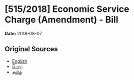 # [515/2018] Economic Service Charge (Amendment) - Bill

**Date:** 2018-08-07

## Original Sources

- [English](https://documents.gov.lk/view/bills/2018/8/515-2018_E.pdf)
- [සිංහල](https://documents.gov.lk/view/bills/2018/8/515-2018_S.pdf)
- [தமிழ்](https://documents.gov.lk/view/bills/2018/8/515-2018_T.pdf)
